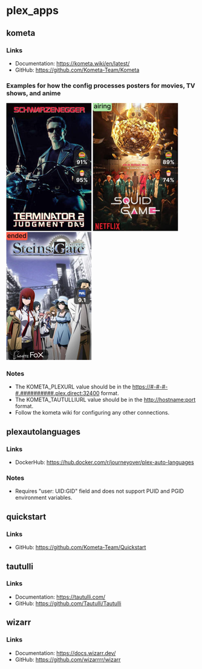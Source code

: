 # plex_apps

## kometa

### Links

* Documentation: <https://kometa.wiki/en/latest/>
* GitHub: <https://github.com/Kometa-Team/Kometa>

### Examples for how the config processes posters for movies, TV shows, and anime

![Movie Poster Example](https://github.com/spcrepeau/Docker-Stack/blob/main/.images/kometa_movie.jpg) ![TV Show Poster Example](https://github.com/spcrepeau/Docker-Stack/blob/main/.images/kometa_tv_show.jpg) ![Anime Poster Example](https://github.com/spcrepeau/Docker-Stack/blob/main/.images/kometa_anime.jpg)

### Notes

* The KOMETA_PLEXURL value should be in the <https://#-#-#-#.##########.plex.direct:32400> format.
* The KOMETA_TAUTULLIURL value should be in the <http://hostname:port> format.
* Follow the kometa wiki for configuring any other connections.

## plexautolanguages

### Links

* DockerHub: <https://hub.docker.com/r/journeyover/plex-auto-languages>

### Notes

* Requires "user: UID:GID" field and does not support PUID and PGID environment variables.

## quickstart

### Links

* GitHub: <https://github.com/Kometa-Team/Quickstart>

## tautulli

### Links

* Documentation: <https://tautulli.com/>
* GitHub: <https://github.com/Tautulli/Tautulli>

## wizarr

### Links

* Documentation: <https://docs.wizarr.dev/>
* GitHub: <https://github.com/wizarrrr/wizarr>

